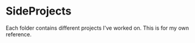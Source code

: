 # SideProjects

Each folder contains different projects I've worked on. This is for my own reference.

